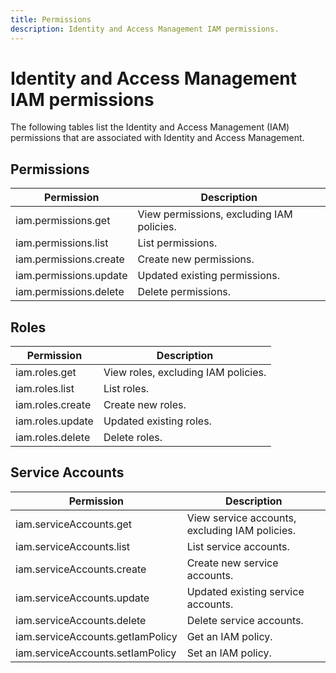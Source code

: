 ```yaml
---
title: Permissions
description: Identity and Access Management IAM permissions.
---
```


# Identity and Access Management IAM permissions

The following tables list the Identity and Access Management (IAM) permissions that are associated with Identity and Access Management.

## Permissions

| Permission | Description |
| --- | --- |
| iam.permissions.get | View permissions, excluding IAM policies. |
| iam.permissions.list | List permissions. |
| iam.permissions.create | Create new permissions. |
| iam.permissions.update | Updated existing permissions. |
| iam.permissions.delete | Delete permissions. |

## Roles

| Permission | Description |
| --- | --- |
| iam.roles.get | View roles, excluding IAM policies. |
| iam.roles.list | List roles. |
| iam.roles.create | Create new roles. |
| iam.roles.update | Updated existing roles. |
| iam.roles.delete | Delete roles. |

## Service Accounts

| Permission | Description |
| --- | --- |
| iam.serviceAccounts.get | View service accounts, excluding IAM policies. |
| iam.serviceAccounts.list | List service accounts. |
| iam.serviceAccounts.create | Create new service accounts. |
| iam.serviceAccounts.update | Updated existing service accounts. |
| iam.serviceAccounts.delete | Delete service accounts. |
| iam.serviceAccounts.getIamPolicy | Get an IAM policy. |
| iam.serviceAccounts.setIamPolicy | Set an IAM policy. |
